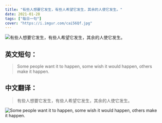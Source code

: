 ```yaml
---
title: "有些人想要它发生，有些人希望它发生，其余的人使它发生。"
date: 2021-01-28
tags: ["每日一句"]
cover: "https://i.imgur.com/cai56Qf.jpg"
---
```


![有些人想要它发生，有些人希望它发生，其余的人使它发生。](https://i.imgur.com/FVbY6KK.jpg)

## 英文短句：
> Some people want it to happen, some wish it would happen, others make it happen.

<!--more-->

## 中文翻译：
> 有些人想要它发生，有些人希望它发生，其余的人使它发生。

![Some people want it to happen, some wish it would happen, others make it happen.](https://i.imgur.com/YhiWajp.jpg)

